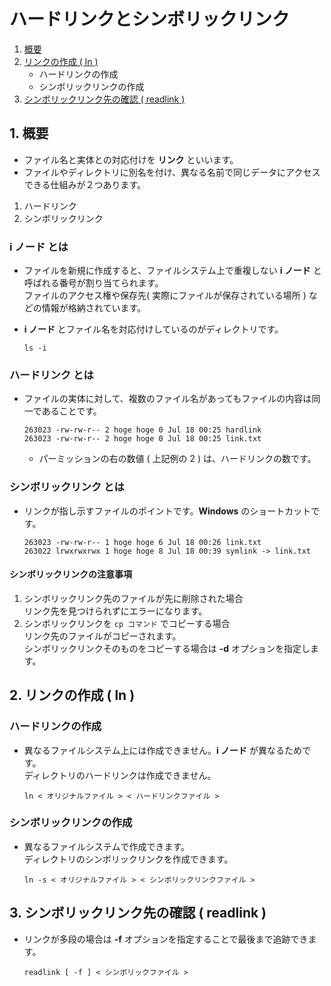 # ハードリンクとシンボリックリンク
1. [概要](#anchor1)
2. [リンクの作成 ( ln )](#anchor2)
   - ハードリンクの作成
   - シンボリックリンクの作成
3. [シンボリックリンク先の確認 ( readlink )](#anchor3)

<a id="anchor1"></a>

## 1. 概要
 - ファイル名と実体との対応付けを **リンク** といいます。
 - ファイルやディレクトリに別名を付け、異なる名前で同じデータにアクセスできる仕組みが２つあります。
1. ハードリンク
2. シンボリックリンク

### i ノード とは
 - ファイルを新規に作成すると、ファイルシステム上で重複しない **i ノード** と呼ばれる番号が割り当てられます。<br>ファイルのアクセス権や保存先( 実際にファイルが保存されている場所 ) などの情報が格納されています。
 - **i ノード** とファイル名を対応付けしているのがディレクトリです。

    ```:コマンド
    ls -i
    ```

### ハードリンク とは
 - ファイルの実体に対して、複数のファイル名があってもファイルの内容は同一であることです。

    ```:表示例
    263023 -rw-rw-r-- 2 hoge hoge 0 Jul 18 00:25 hardlink
    263023 -rw-rw-r-- 2 hoge hoge 0 Jul 18 00:25 link.txt
    ```
    - パーミッションの右の数値 ( 上記例の 2 ) は、ハードリンクの数です。

### シンボリックリンク とは
 - リンクが指し示すファイルのポイントです。**Windows** のショートカットです。

    ```:表示例
    263023 -rw-rw-r-- 1 hoge hoge 6 Jul 18 00:26 link.txt
    263022 lrwxrwxrwx 1 hoge hoge 8 Jul 18 00:39 symlink -> link.txt
    ```

#### シンボリックリンクの注意事項
1. シンボリックリンク先のファイルが先に削除された場合<br>リンク先を見つけられずにエラーになります。
2. シンボリックリンクを ` cp コマンド ` でコピーする場合<br>リンク先のファイルがコピーされます。<br>シンボリックリンクそのものをコピーする場合は **-d** オプションを指定します。

<a id="anchor2"></a>

## 2. リンクの作成 ( ln )

### ハードリンクの作成
 - 異なるファイルシステム上には作成できません。**i ノード** が異なるためです。<br>ディレクトリのハードリンクは作成できません。

    ```:コマンド
    ln < オリジナルファイル > < ハードリンクファイル >
    ```

### シンボリックリンクの作成
 - 異なるファイルシステムで作成できます。<br>ディレクトリのシンボリックリンクを作成できます。

    ```:コマンド
    ln -s < オリジナルファイル > < シンボリックリンクファイル >
    ```

<a id="anchor3"></a>

## 3. シンボリックリンク先の確認 ( readlink )
 - リンクが多段の場合は **-f** オプションを指定することで最後まで追跡できます。

    ```:コマンド
    readlink [ -f ] < シンボリックファイル >
    ```
